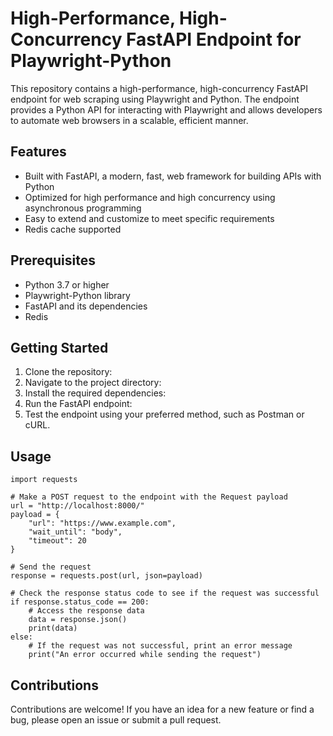 # High-Performance, High-Concurrency FastAPI Endpoint for Playwright-Python

This repository contains a high-performance, high-concurrency FastAPI endpoint for web scraping using Playwright and Python. The endpoint provides a Python API for interacting with Playwright and allows developers to automate web browsers in a scalable, efficient manner.

## Features
- Built with FastAPI, a modern, fast, web framework for building APIs with Python
- Optimized for high performance and high concurrency using asynchronous programming
- Easy to extend and customize to meet specific requirements
- Redis cache supported

## Prerequisites
- Python 3.7 or higher
- Playwright-Python library
- FastAPI and its dependencies
- Redis

## Getting Started
1. Clone the repository:
2. Navigate to the project directory:
3. Install the required dependencies:
4. Run the FastAPI endpoint:
5. Test the endpoint using your preferred method, such as Postman or cURL.

## Usage 
```
import requests

# Make a POST request to the endpoint with the Request payload
url = "http://localhost:8000/"
payload = {
    "url": "https://www.example.com",
    "wait_until": "body",
    "timeout": 20
}

# Send the request
response = requests.post(url, json=payload)

# Check the response status code to see if the request was successful
if response.status_code == 200:
    # Access the response data
    data = response.json()
    print(data)
else:
    # If the request was not successful, print an error message
    print("An error occurred while sending the request")

```

## Contributions
Contributions are welcome! If you have an idea for a new feature or find a bug, please open an issue or submit a pull request.



